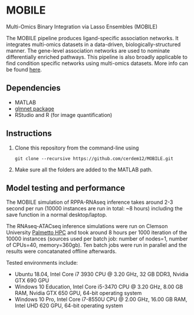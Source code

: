 # MOBILE
Multi-Omics Binary Integration via Lasso Ensembles (MOBILE)

The MOBILE pipeline produces ligand-specific association networks. It integrates multi-omics datasets in a data-driven, biologically-structured manner. The gene-level association networks are used to nominate differentially enriched pathways. This pipeline is also broadly applicable to find condition specific networks using multi-omics datasets. More info can be found [here](https://www.biorxiv.org/content/10.1101/2022.07.24.501297v1.full.pdf+html).

## Dependencies

- MATLAB
- [glmnet package](https://hastie.su.domains/glmnet_matlab/download.html)
- RStudio and R (for image quantification)

## Instructions

1. Clone this repository from the command-line using 

    `git clone --recursive https://github.com/cerdem12/MOBILE.git`

2. Make sure all the folders are added to the MATLAB path.

## Model testing and performance

The MOBILE simulation of RPPA-RNAseq inference takes around 2-3 second per run (10000 instances are run in total: ~8 hours) including the save function in a normal desktop/laptop. 

The RNAseq-ATACseq inference simulations were run on Clemson University [Palmetto HPC](https://www.palmetto.clemson.edu/) and took around 8 hours per 1000 iteration of the 10000 instances (sources used per batch job: number of nodes=1, number of CPUs=40, memory=360gb). Ten batch jobs were run in parallel and the results were concatanated offline afterwards. 

Tested environments include: 

- Ubuntu 18.04, Intel Core i7 3930 CPU @ 3.20 GHz, 32 GB DDR3, Nvidia GTX 690 GPU
- Windows 10 Education, Intel Core i5-3470 CPU @ 3.20 GHz, 8.00 GB RAM, Nvidia GTX 650 GPU, 64-bit operating system
- Windows 10 Pro, Intel Core i7-8550U CPU @ 2.00 GHz, 16.00 GB RAM, Intel UHD 620 GPU, 64-bit operating system
